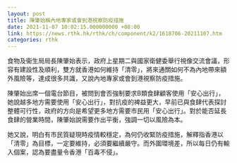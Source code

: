 ```yaml
---
layout: post
title: 陳肇始稱內地專家或會到港視察防疫措施
date: 2021-11-07 10:02:15.000000000 +08:00
link: https://news.rthk.hk/rthk/ch/component/k2/1618706-20211107.htm
categories: rthk
---
```


食物及衞生局局長陳肇始表示，政府上星期二與國家衛健委舉行視像交流會議，形容有建設性及順利，雙方就香港如何維持「清零」，將來通關如何不為內地帶來額外風險等，達成很多共識，又說內地專家或會到港視察防疫措施。

陳肇始出席一個電台節目，被問到會否強制要求B類食肆顧客使用「安心出行」，她說越多地方需要使用「安心出行」，對抗疫的裨益更大，早前已與食肆代表探討整體可行性，政府的方向是希望更多地方需要市民用「安心出行」。對於能否延長食肆的營業時間，陳肇始說需要作出平衡，強調一切以風險為本。

她又說，明白有市民質疑現時疫情較穩定，為何仍收緊防疫措施，解釋指香港以「清零」為目標，一定要維持，必須要繼續嚴守。而外圍環境差，所以每日仍有輸入個案，認為要盡量令香港「百毒不侵」。
